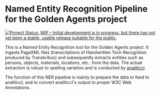 # Named Entity Recognition Pipeline for the Golden Agents project

[![Project Status: WIP – Initial development is in progress, but there has not yet been a stable, usable release suitable for the public.](https://www.repostatus.org/badges/latest/wip.svg)](https://www.repostatus.org/#wip)

This is a Named Entity Recognition tool for the Golden Agents project. It
ingests PageXML files (transcriptions of Handwritten Tech Recognition produced
by Transkribus) and subsequently extracts entities such as persons, objects,
materials, locations, etc.. from the data. The actual extraction is robust to spelling variation and 
is conducted by [analiticcl](https://github.com/proycon/analiticcl). 

The function of this NER pipeline is mainly to prepare the data to feed to
analiticcl, and to convert analiticcl's output  to proper W3C Web Annotations.
